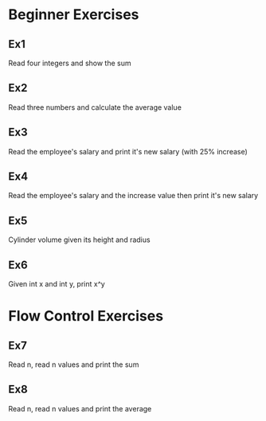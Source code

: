 # Beginner Exercises

## Ex1
Read four integers and show the sum

## Ex2
Read three numbers and calculate the average value

## Ex3
Read the employee's salary and print it's new salary (with 25% increase)

## Ex4
Read the employee's salary and the increase value then print it's new salary

## Ex5
Cylinder volume given its height and radius

## Ex6
Given int x and int y, print x^y

# Flow Control Exercises

## Ex7
Read n, read n values and print the sum

## Ex8
Read n, read n values and print the average
